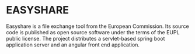 # EASYSHARE
Easyshare is a file exchange tool from the European Commission. Its source code is published as open source software under the terms of the EUPL public license.
The project distributes a servlet-based spring boot application server and an angular front end application.